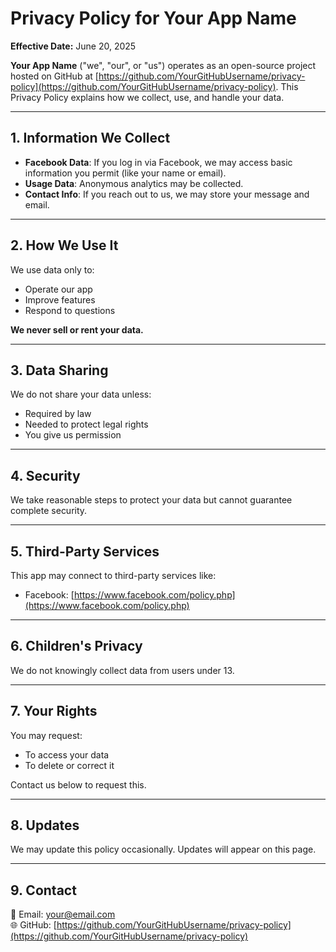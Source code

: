 # Privacy Policy for Your App Name

**Effective Date:** June 20, 2025

**Your App Name** ("we", "our", or "us") operates as an open-source project hosted on GitHub at [https://github.com/YourGitHubUsername/privacy-policy](https://github.com/YourGitHubUsername/privacy-policy). This Privacy Policy explains how we collect, use, and handle your data.

---

## 1. Information We Collect

- **Facebook Data**: If you log in via Facebook, we may access basic information you permit (like your name or email).
- **Usage Data**: Anonymous analytics may be collected.
- **Contact Info**: If you reach out to us, we may store your message and email.

---

## 2. How We Use It

We use data only to:
- Operate our app
- Improve features
- Respond to questions

**We never sell or rent your data.**

---

## 3. Data Sharing

We do not share your data unless:
- Required by law
- Needed to protect legal rights
- You give us permission

---

## 4. Security

We take reasonable steps to protect your data but cannot guarantee complete security.

---

## 5. Third-Party Services

This app may connect to third-party services like:
- Facebook: [https://www.facebook.com/policy.php](https://www.facebook.com/policy.php)

---

## 6. Children's Privacy

We do not knowingly collect data from users under 13.

---

## 7. Your Rights

You may request:
- To access your data
- To delete or correct it

Contact us below to request this.

---

## 8. Updates

We may update this policy occasionally. Updates will appear on this page.

---

## 9. Contact

📧 Email: your@email.com  
🌐 GitHub: [https://github.com/YourGitHubUsername/privacy-policy](https://github.com/YourGitHubUsername/privacy-policy)
